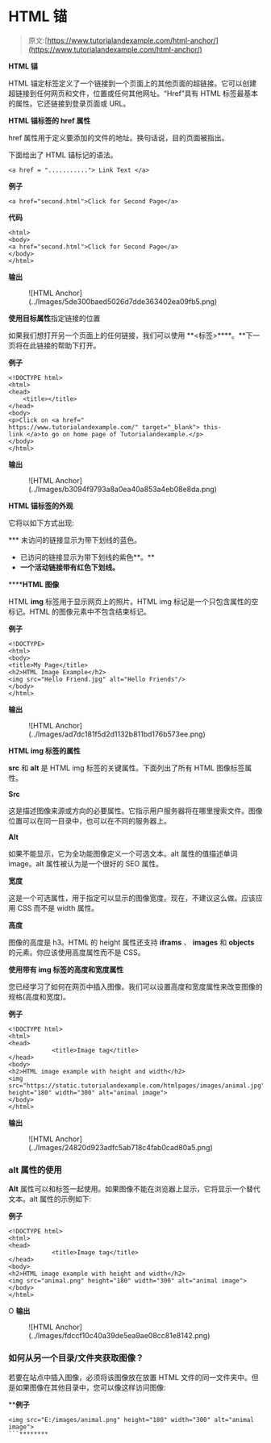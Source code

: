 # HTML 锚

> 原文:[https://www.tutorialandexample.com/html-anchor/](https://www.tutorialandexample.com/html-anchor/)

**HTML 锚**

HTML 锚定标签定义了一个链接到一个页面上的其他页面的超链接。它可以创建超链接到任何网页和文件，位置或任何其他网址。“Href”具有 HTML 标签最基本的属性。它还链接到登录页面或 URL。

**HTML 锚标签的 href 属性**

href 属性用于定义要添加的文件的地址。换句话说，目的页面被指出。

下面给出了 HTML 锚标记的语法。

```
<a href = "..........."> Link Text </a>
```

**例子**

```
<a href="second.html">Click for Second Page</a> 
```

**代码**

```
<html> 
<body> 
<a href="second.html">Click for Second Page</a> 
</body> 
</html> 
```

**输出**

<figure class="wp-block-image size-large">![HTML Anchor](../Images/5de300baed5026d7dde363402ea09fb5.png)</figure>

**使用目标属性**指定链接的位置

如果我们想打开另一个页面上的任何链接，我们可以使用 **<标签>****。**下一页将在此链接的帮助下打开。

**例子**

```
<!DOCTYPE html>  
<html>  
<head>  
    <title></title>  
</head>  
<body>  
<p>Click on <a href=" https://www.tutorialandexample.com/" target="_blank"> this-link </a>to go on home page of Tutorialandexample.</p>  
</body>  
</html>
```

**输出**

<figure class="wp-block-image size-large">![HTML Anchor](../Images/b3094f9793a8a0ea40a853a4eb08e8da.png)</figure>

**HTML 锚标签的外观**

它将以如下方式出现:

 ***   未访问的链接显示为带下划线的蓝色。
*   已访问的链接显示为带下划线的紫色**。**
*   **一个活动链接带有红色下划线。**

 ******HTML 图像**

HTML **img** 标签用于显示网页上的照片。HTML img 标记是一个只包含属性的空标记。HTML 的图像元素中不包含结束标记。

**例子**

```
<!DOCTYPE>
<html> 
<body> 
<title>My Page</title>
<h2>HTML Image Example</h2> 
<img src="Hello Friend.jpg" alt="Hello Friends"/>
</body> 
</html> 
```

**输出**

<figure class="wp-block-image size-large">![HTML Anchor](../Images/ad7dc181f5d2d1132b811bd176b573ee.png)</figure>

**HTML img 标签的属性**

**src** 和 **alt** 是 HTML img 标签的关键属性。下面列出了所有 HTML 图像标签属性。

**Src**

这是描述图像来源或方向的必要属性。它指示用户服务器将在哪里搜索文件。图像位置可以在同一目录中，也可以在不同的服务器上。

**Alt**

如果不能显示，它为全功能图像定义一个可选文本。alt 属性的值描述单词 image。alt 属性被认为是一个很好的 SEO 属性。

**宽度**

这是一个可选属性，用于指定可以显示的图像宽度。现在，不建议这么做。应该应用 CSS 而不是 width 属性。

**高度**

图像的高度是 h3。HTML 的 height 属性还支持 **iframs** 、 **images** 和 **objects** 的元素。你应该使用高度属性而不是 CSS。

**使用带有 img 标签的高度和宽度属性**

您已经学习了如何在网页中插入图像。我们可以设置高度和宽度属性来改变图像的规格(高度和宽度)。

**例子**

```
<!DOCTYPE html>
<html>
<head>
            <title>Image tag</title>
</head>
<body>
<h2>HTML image example with height and width</h2>
<img src="https://static.tutorialandexample.com/htmlpages/images/animal.jpg" height="180" width="300" alt="animal image">
</body>
</html>
```

**输出**

<figure class="wp-block-image size-large">![HTML Anchor](../Images/24820d923adfc5ab718c4fab0cad80a5.png)</figure>

### alt 属性的使用

**Alt** 属性可以和标签一起使用。如果图像不能在浏览器上显示，它将显示一个替代文本。alt 属性的示例如下:

**例子**

```
<!DOCTYPE html>
<html>
<head>
            <title>Image tag</title>
</head>
<body>
<h2>HTML image example with height and width</h2>
<img src="animal.png" height="180" width="300" alt="animal image">  
</body>
</html>
```

O **输出**

<figure class="wp-block-image size-large">![HTML Anchor](../Images/fdccf10c40a39de5ea9ae08cc81e8142.png)</figure>

### 如何从另一个目录/文件夹获取图像？

若要在站点中插入图像，必须将该图像放在放置 HTML 文件的同一文件夹中。但是如果图像在其他目录中，您可以像这样访问图像:

 ****例子**

```
<img src="E:/images/animal.png" height="180" width="300" alt="animal image"> 
```********